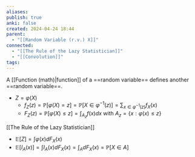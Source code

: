 ```yaml
---
aliases: 
publish: true
anki: false
created: 2024-04-24 18:44
parent:
  - "[[Random Variable (r.v.) X]]"
connected:
  - "[[The Rule of the Lazy Statistician]]"
  - "[[Convolution]]"
tags:
---
```

A  [[Function (math)|function]] of a ==random variable== defines another ==random variable==.

- $Z = \varphi(X)$
	- $f_Z(z) = \mathbb{P}[\varphi(X) = z] = \mathbb{P} [X \in \varphi^{-1}(z)] = \sum_{x \in \varphi^{-1}(z)} f_X(x)$
	- $F_Z(z) = \mathbb{P}[\varphi(X) \leq z] = \int_{A_z} f(x) dx$ with $A_z = \{x : \varphi(x) \leq z\}$

[[The Rule of the Lazy Statistician]]
- $\mathbb{E}[Z] = \int \varphi(x) dF_X(x)$
- $\mathbb{E}[I_A(x)] = \int I_A(x) dF_X(x) = \int_A dF_X(x) = \mathbb{P}[X \in A]$


